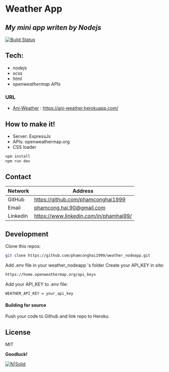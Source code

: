 # Weather App
## _My mini app writen by Nodejs_


[![Build Status](https://travis-ci.org/joemccann/dillinger.svg?branch=master)](https://travis-ci.org/joemccann/dillinger)

## Tech:
- _nodejs_
- _scss_
- _html_
- _openweathermap APIs_

### URL
- [Ani-Weather] : https://ani-weather.herokuapp.com/

## How to make it!

- Server: ExpressJs
- APIs: openweathermap.org
- CSS loader


```sh
npm install
npm run dev
```

## Contact
| Network | Address |
| ------ | ------ |
| GitHub | https://github.com/phamconghai1999 |
| Email | phamcong.hai.90@gmail.com |
| Linkedin | https://www.linkedin.com/in/phamhai99/ |

## Development
Clone this repos:

```sh
git clone https://github.com/phamconghai1999/weather_nodeapp.git
```

Add .env file in your weather_nodeapp 's folder
Create your API_KEY in site:

```sh
https://home.openweathermap.org/api_keys
```

Add your API_KEY  to .env file:

```sh
WEATHER_API_KEY = your_api_key
```

#### Building for source

Push your code to Github and link repo to Heroku.



## License

MIT

**Goodluck!**


   [ani-weather]: <https://ani-weather.herokuapp.com/>
[![N|Solid](https://aniphoto.herokuapp.com/photo/61e92456437e3cd73c7ca73e)](https://nodesource.com/products/nsolid)

